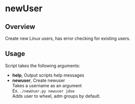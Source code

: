 # newUser

## Overview
Create new Linux users, has error checking for existing users.

## Usage
Script takes the following arguments: <br>
* **help**, Output scripts help messages
* **newuser**, Create newuser <br>
  Takes a username as an argument <br>
  Ex. `./newUser.py newuser jdoe` <br>
  Adds user to wheel, adm groups by default.
